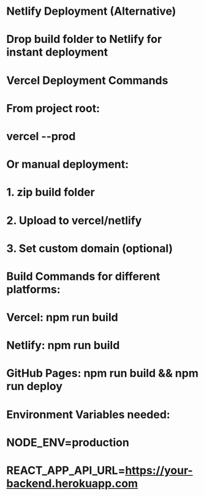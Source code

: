 # Netlify Deployment (Alternative)
# Drop build folder to Netlify for instant deployment

# Vercel Deployment Commands
# From project root:
# vercel --prod

# Or manual deployment:
# 1. zip build folder
# 2. Upload to vercel/netlify
# 3. Set custom domain (optional)

# Build Commands for different platforms:
# Vercel: npm run build
# Netlify: npm run build  
# GitHub Pages: npm run build && npm run deploy

# Environment Variables needed:
# NODE_ENV=production
# REACT_APP_API_URL=https://your-backend.herokuapp.com